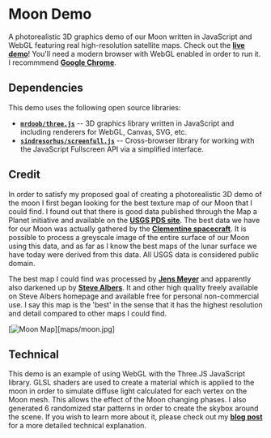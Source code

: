 Moon Demo
============

A photorealistic 3D graphics demo of our Moon written in JavaScript and WebGL featuring real high-resolution satellite maps. Check out the [**live demo**][demo]! You'll need a modern browser with WebGL enabled in order to run it. I recommmend [**Google Chrome**][chrome].

## Dependencies

This demo uses the following open source libraries:

 - [**`mrdoob/three.js`**][three.js] -- 3D graphics library written in JavaScript and including renderers for WebGL, Canvas, SVG, etc.
 - [**`sindresorhus/screenfull.js`**][screenfull.js] -- Cross-browser library for working with the JavaScript Fullscreen API via a simplified interface.

## Credit

In order to satisfy my proposed goal of creating a photorealistic 3D demo of the moon I first began looking for the best texture map of our Moon that I could find. I found out that there is good data published through the Map a Planet initiative and available on the [**USGS PDS site**][USGS]. The best data we have for our Moon was actually gathered by the [**Clementine spacecraft**][Clementine]. It is possible to process a greyscale image of the entire surface of our Moon using this data, and as far as I know the best maps of the lunar surface we have today were derived from this data. All USGS data is considered public domain.

The best map I could find was processed by [**Jens Meyer**][Jens Meyer] and apparently also darkened up by [**Steve Albers**][Steve Albers]. It and other high quality freely available on Steve Albers homepage and available free for personal non-commercial use. I say this map is the 'best' in the sense that it has the highest resolution and detail compared to other maps I could find.

[![Moon Map](maps/moon.jpg)][maps/moon.jpg]

## Technical

This demo is an example of using WebGL with the Three.JS JavaScript library. GLSL shaders are used to create a material which is applied to the moon in order to simulate diffuse light calculated for each vertex on the Moon mesh. This allows the effect of the Moon changing phases. I also generated 6 randomized star patterns in order to create the skybox around the scene. If you wish to learn more about it, please check out my [**blog post**][blog post] for a more detailed technical explanation.

[demo]: https://coryg89.github.io/MoonDemo
[blog post]: https://coryg89.github.io/projects/MoonDemo
[chrome]: https://google.com/chrome
[three.js]: https://github.com/mrdoob/three.js/
[screenfull.js]: https://github.com/sindresorhus/screenfull.js/

[usgs]: http://pdsmaps.wr.usgs.gov/PDS/public/explorer/html/mmfront.htm

[Steve Albers]: http://laps.noaa.gov/albers/sos/sos.html
[Jens Meyer]: http://home.arcor.de/jimpage/earth.html
[USGS]: http://pdsmaps.wr.usgs.gov/PDS/public/explorer/html/mmfront.htm
[Clementine]: http://en.wikipedia.org/wiki/Clementine_(spacecraft)